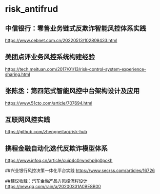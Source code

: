 # risk_antifrud

## 中信银行：零售业务链式反欺诈智能风控体系实践
https://www.cebnet.com.cn/20220513/102809433.html

## 美团点评业务风控系统构建经验
https://tech.meituan.com/2017/01/13/risk-control-system-experience-sharing.html

## 张陈丞：第四范式智能风控中台架构设计及应用
https://www.51cto.com/article/707694.html

## 互联网风控实践
https://github.com/zhengpeitao/risk-hub

## 携程金融自动化迭代反欺诈模型体系
https://www.infoq.cn/article/cuip4c0rwnshp6g0pokh

##兴业银行风控决策一体化平台实践
https://www.secrss.com/articles/16726

##建议收藏：汽车金融产品方风控流程设计
https://new.qq.com/rain/a/20200331A0BE8B00

